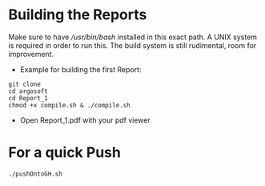 # Building the Reports
Make sure to have */usr/bin/bash* installed in this exact path.
A UNIX system is required in order to run this.
The build system is still rudimental, room for improvement.

- Example for building the first Report:

```
git clone 
cd argosoft
cd Report_1
chmod +x compile.sh & ./compile.sh
```

- Open Report_1.pdf with your pdf viewer

# For a quick Push

```
./pushOntoGH.sh
```

